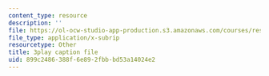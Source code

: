 ```yaml
---
content_type: resource
description: ''
file: https://ol-ocw-studio-app-production.s3.amazonaws.com/courses/res-8-005-vibrations-and-waves-problem-solving-fall-2012/899c2486388f6e892fbbbd53a14024e2_h4S4eHdwUL0.srt
file_type: application/x-subrip
resourcetype: Other
title: 3play caption file
uid: 899c2486-388f-6e89-2fbb-bd53a14024e2
---
```

